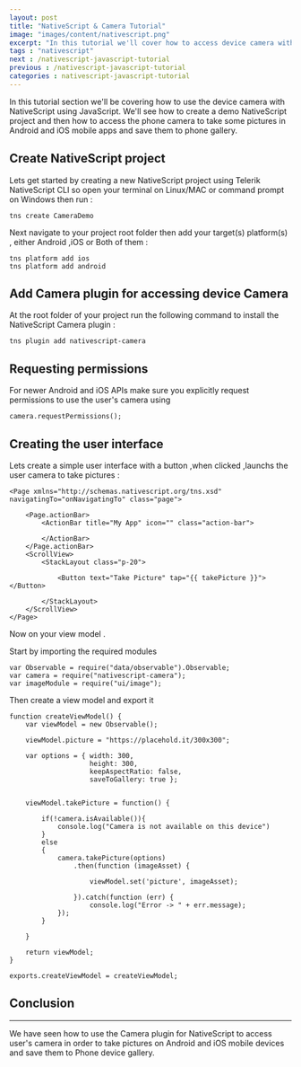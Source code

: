 ```yaml
---
layout: post
title: "NativeScript & Camera Tutorial"
image: "images/content/nativescript.png"
excerpt: "In this tutorial we'll cover how to access device camera with NativeScript and JavaScript for Android and iOS" 
tags : "nativescript" 
next : /nativescript-javascript-tutorial
previous : /nativescript-javascript-tutorial
categories : nativescript-javascript-tutorial
---
```


In this tutorial section we'll be covering how to use the device camera with NativeScript using JavaScript.
We'll see how to create a demo NativeScript project and then how to access the phone camera 
to take some pictures in Android and iOS mobile apps and save them to phone gallery.


<h2>Create NativeScript project </h2>

Lets get started by creating a new NativeScript project using Telerik NativeScript CLI so open your terminal 
on Linux/MAC or command prompt on Windows then run :

    tns create CameraDemo 

Next navigate to your project root folder then add your target(s) platform(s) , either Android ,iOS or Both of 
them  :

    tns platform add ios
    tns platform add android


<h2>Add Camera plugin for accessing device Camera</h2>

At the root folder of your project run the following command to install the NativeScript Camera plugin :

    tns plugin add nativescript-camera


<h2>Requesting permissions </h2>

For newer Android and iOS APIs make sure you explicitly request permissions to use the user's camera 
using 

    camera.requestPermissions();


<h2>Creating the user interface</h2>

Lets create a simple user interface with a button ,when clicked ,launchs the user camera to take pictures :

    <Page xmlns="http://schemas.nativescript.org/tns.xsd" navigatingTo="onNavigatingTo" class="page">
        
        <Page.actionBar>
            <ActionBar title="My App" icon="" class="action-bar">
            
            </ActionBar>
        </Page.actionBar>
        <ScrollView>
            <StackLayout class="p-20">
            
                <Button text="Take Picture" tap="{{ takePicture }}"></Button>

            </StackLayout>    
        </ScrollView>
    </Page>


Now on your view model .


Start by importing the required modules 

    var Observable = require("data/observable").Observable;
    var camera = require("nativescript-camera");
    var imageModule = require("ui/image");

Then create a view model and export it 

    function createViewModel() {
        var viewModel = new Observable();

        viewModel.picture = "https://placehold.it/300x300";

        var options = { width: 300, 
                        height: 300, 
                        keepAspectRatio: false, 
                        saveToGallery: true };
        
        
        viewModel.takePicture = function() {
            
            if(!camera.isAvailable()){
                console.log("Camera is not available on this device")
            }
            else
            {
                camera.takePicture(options)   
                    .then(function (imageAsset) {
                        
                        viewModel.set('picture', imageAsset);
                        
                    }).catch(function (err) {
                        console.log("Error -> " + err.message);
                });
            }     

        }

        return viewModel;
    }

    exports.createViewModel = createViewModel;


Conclusion 
-----------------
-----------------

We have seen how to use the Camera plugin for NativeScript to access user's camera in order to take pictures 
on Android and iOS mobile devices and save them to Phone device gallery.
